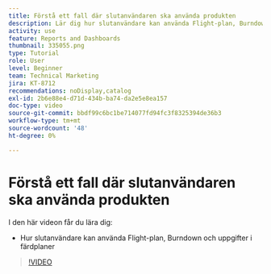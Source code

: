 ```yaml
---
title: Förstå ett fall där slutanvändaren ska använda produkten
description: Lär dig hur slutanvändare kan använda Flight-plan, Burndown och Uppgifter i flygdiagram i [!UICONTROL Förbättrad analys].
activity: use
feature: Reports and Dashboards
thumbnail: 335055.png
type: Tutorial
role: User
level: Beginner
team: Technical Marketing
jira: KT-8712
recommendations: noDisplay,catalog
exl-id: 2b6e88e4-d71d-434b-ba74-da2e5e8ea157
doc-type: video
source-git-commit: bbdf99c6bc1be714077fd94fc3f8325394de36b3
workflow-type: tm+mt
source-wordcount: '48'
ht-degree: 0%

---
```


# Förstå ett fall där slutanvändaren ska använda produkten

I den här videon får du lära dig:

* Hur slutanvändare kan använda Flight-plan, Burndown och uppgifter i färdplaner

>[!VIDEO](https://video.tv.adobe.com/v/335055/?quality=12&learn=on&enablevpops=1)
